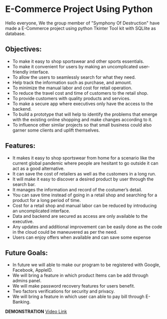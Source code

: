 # E-Commerce Project Using Python

Hello everyone,
We the group member of "Symphony Of Destruction" have made a E-Commerce project using python Tkinter Tool kit with SQLlite as database.




## Objectives:
- To make it easy to shop sportswear and other sports essentials.
- To make it convenient for users by making an uncomplicated user-friendly interface.
- To allow the users to seamlessly search for what they need.
- Help track the information such as purchase, and amount.
- To minimize the manual labor and cost for retail operation.
- To reduce the travel cost and time of customers to the retail shop.
- To provide customers with quality products and services.
- To make a secure app where executives only have the access to the backend.
- To build a prototype that will help to identify the problems that emerge with the existing online shopping and make changes according to it.
- To influence other similar projects so that small business could also garner some clients and uplift themselves.
        
        
        
## Features:
- It makes it easy to shop sportswear from home for a scenario like the current global pandemic where people are hesitant to go outside it can act as a good alternative.
- It can save the cost of retailers as well as the customers in a long run.
- It will make it easy to discover a desired product by user through the search bar.
- It manages the information and record of the costumer’s detail.
- You can save time instead of going in a retail shop and searching for a product for a long period of time.
- Cost for a retail shop and manual labor can be reduced by introducing an uncomplicated interface. 
- Data and backend are secured as access are only available to the executive.
- Any updates and additional improvement can be easily done as the code in the cloud could be maneuvered as per the need.
- Users can enjoy offers when available and can save some expense



        
        
        
        
## Future Goals:
- In future we will able to make our program to be registered with Google, Facebook, AppleID.      
- We will bring a feature in which product Items can be add through admins panel.
- We will make password recovery features for users benefit.
- Two factors verifications for security and privacy.
- We will bring a feature in which user can able to pay bill through E-Banking.

 **DEMONSTRATION**
 [Video Link](https://www.youtube.com/watch?v=vDiWhwdkhNw)
        
